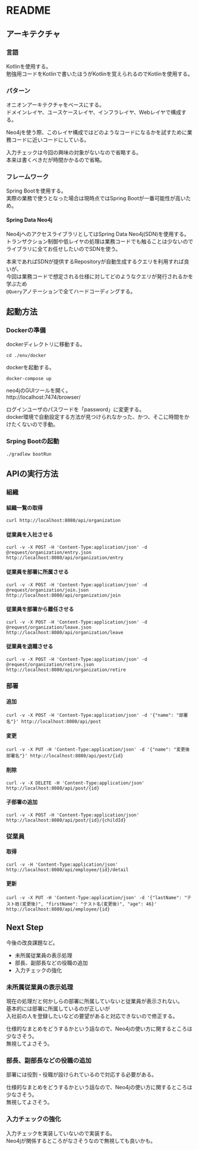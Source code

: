 # README

## アーキテクチャ
### 言語
Kotlinを使用する。  
勉強用コードをKotlinで書いたほうがKotlinを覚えられるのでKotlinを使用する。  

### パターン
オニオンアーキテクチャをベースにする。  
ドメインレイヤ、ユースケースレイヤ、インフラレイヤ、Webレイヤで構成する。  

Neo4jを使う際、このレイヤ構成ではどのようなコードになるかを試すために業務コードに近いコードにしている。  

入力チェックは今回の興味の対象がないなので省略する。  
本来は書くべきだが時間かかるので省略。  


### フレームワーク
Spring Bootを使用する。  
実際の業務で使うとなった場合は現時点ではSpring Bootが一番可能性が高いため。  
  
#### Spring Data Neo4j
Neo4jへのアクセスライブラリとしてはSpring Data Neo4j(SDN)を使用する。  
トランザクション制御や低レイヤの処理は業務コードでも触ることは少ないので  
ライブラリに全てお任せしたいのでSDNを使う。  

本来であればSDNが提供するRepositoryが自動生成するクエリを利用すれば良いが、  
今回は業務コードで想定される仕様に対してどのようなクエリが発行されるかを学ぶため  
`@Query`アノテーションで全てハードコーディングする。      

## 起動方法
### Dockerの準備
dockerディレクトリに移動する。
```
cd ./env/docker
```
dockerを起動する。
```
docker-compose up
```
neo4jのGUIツールを開く。  
http://localhost:7474/browser/  

ログインユーザのパスワードを「password」に変更する。    
docker環境で自動設定する方法が見つけられなかった、かつ、そこに時間をかけたくないので手動。  

### Srping Bootの起動
```
./gradlew bootRun
```

## APIの実行方法
### 組織
#### 組織一覧の取得
```
curl http://localhost:8080/api/organization
```
#### 従業員を入社させる
```
curl -v -X POST -H 'Content-Type:application/json' -d @request/organization/entry.json http://localhost:8080/api/organization/entry
```

#### 従業員を部署に所属させる
```
curl -v -X POST -H 'Content-Type:application/json' -d @request/organization/join.json http://localhost:8080/api/organization/join
```
#### 従業員を部署から離任させる
```
curl -v -X POST -H 'Content-Type:application/json' -d @request/organization/leave.json http://localhost:8080/api/organization/leave
```

#### 従業員を退職させる
```
curl -v -X POST -H 'Content-Type:application/json' -d @request/organization/retire.json http://localhost:8080/api/organization/retire
```

### 部署
#### 追加
```
curl -v -X POST -H 'Content-Type:application/json' -d '{"name": "部署名"}' http://localhost:8080/api/post  
```
#### 変更
```
curl -v -X PUT -H 'Content-Type:application/json' -d '{"name": "変更後部署名"}' http://localhost:8080/api/post/{id}  
```
#### 削除
```
curl -v -X DELETE -H 'Content-Type:application/json' http://localhost:8080/api/post/{id}  
```
#### 子部署の追加
```
curl -v -X POST -H 'Content-Type:application/json' http://localhost:8080/api/post/{id}/{childId}
```

### 従業員
#### 取得
```
curl -v -H 'Content-Type:application/json'  http://localhost:8080/api/employee/{id}/detail  
```
#### 更新
```
curl -v -X PUT -H 'Content-Type:application/json' -d '{"lastName": "テスト姓(変更後)", "firstName": "テスト名(変更後)", "age": 46}' http://localhost:8080/api/employee/{id}  
```

## Next Step
今後の改良課題など。  

- 未所属従業員の表示処理
- 部長、副部長などの役職の追加
- 入力チェックの強化

### 未所属従業員の表示処理
現在の処理だと何かしらの部署に所属していないと従業員が表示されない。  
基本的には部署に所属しているのが正しいが  
入社前の人を登録したいなどの要望があると対応できないので修正する。  

仕様的なまとめをどうするかという話なので、Neo4jの使い方に関するところは少なさそう。  
無視してよさそう。

### 部長、副部長などの役職の追加
部署には役割・役職が設けられているので対応する必要がある。

仕様的なまとめをどうするかという話なので、Neo4jの使い方に関するところは少なさそう。  
無視してよさそう。

### 入力チェックの強化
入力チェックを実装していないので実装する。  
Neo4jが関係するところがなさそうなので無視しても良いかも。